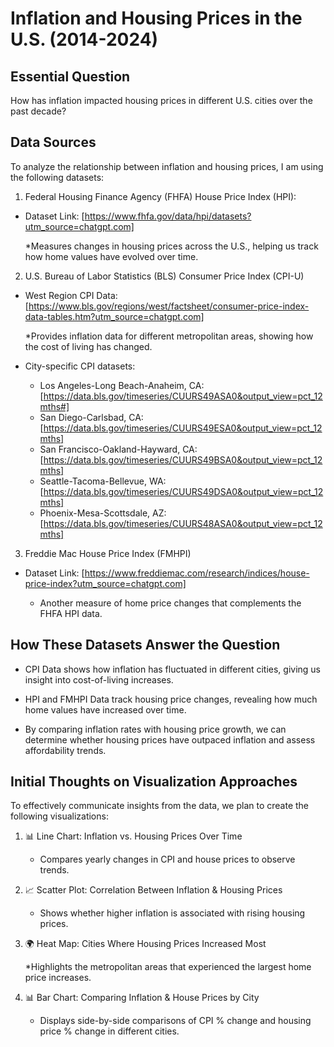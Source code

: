 # Inflation and Housing Prices in the U.S. (2014-2024)

## Essential Question

How has inflation impacted housing prices in different U.S. cities over the past decade?

## Data Sources

To analyze the relationship between inflation and housing prices, I am using the following datasets:

1. Federal Housing Finance Agency (FHFA) House Price Index (HPI):

* Dataset Link: [https://www.fhfa.gov/data/hpi/datasets?utm_source=chatgpt.com]

  *Measures changes in housing prices across the U.S., helping us track how home values have evolved over time.

2. U.S. Bureau of Labor Statistics (BLS) Consumer Price Index (CPI-U)

* West Region CPI Data: [https://www.bls.gov/regions/west/factsheet/consumer-price-index-data-tables.htm?utm_source=chatgpt.com]

  *Provides inflation data for different metropolitan areas, showing how the cost of living has changed.

* City-specific CPI datasets:
  * Los Angeles-Long Beach-Anaheim, CA: [https://data.bls.gov/timeseries/CUURS49ASA0&output_view=pct_12mths#]
  * San Diego-Carlsbad, CA: [https://data.bls.gov/timeseries/CUURS49ESA0&output_view=pct_12mths]
  * San Francisco-Oakland-Hayward, CA: [https://data.bls.gov/timeseries/CUURS49BSA0&output_view=pct_12mths]
  * Seattle-Tacoma-Bellevue, WA: [https://data.bls.gov/timeseries/CUURS49DSA0&output_view=pct_12mths]
  * Phoenix-Mesa-Scottsdale, AZ: [https://data.bls.gov/timeseries/CUURS48ASA0&output_view=pct_12mths]

3. Freddie Mac House Price Index (FMHPI)

* Dataset Link: [https://www.freddiemac.com/research/indices/house-price-index?utm_source=chatgpt.com]

  * Another measure of home price changes that complements the FHFA HPI data.

## How These Datasets Answer the Question

* CPI Data shows how inflation has fluctuated in different cities, giving us insight into cost-of-living increases.

* HPI and FMHPI Data track housing price changes, revealing how much home values have increased over time.
  
* By comparing inflation rates with housing price growth, we can determine whether housing prices have outpaced inflation and assess affordability trends.

## Initial Thoughts on Visualization Approaches

To effectively communicate insights from the data, we plan to create the following visualizations:

1. 📊 Line Chart: Inflation vs. Housing Prices Over Time

   * Compares yearly changes in CPI and house prices to observe trends.

3. 📈 Scatter Plot: Correlation Between Inflation & Housing Prices

   * Shows whether higher inflation is associated with rising housing prices.

3. 🌍 Heat Map: Cities Where Housing Prices Increased Most
  
   *Highlights the metropolitan areas that experienced the largest home price increases.

6. 📊 Bar Chart: Comparing Inflation & House Prices by City
   
   * Displays side-by-side comparisons of CPI % change and housing price % change in different cities.
